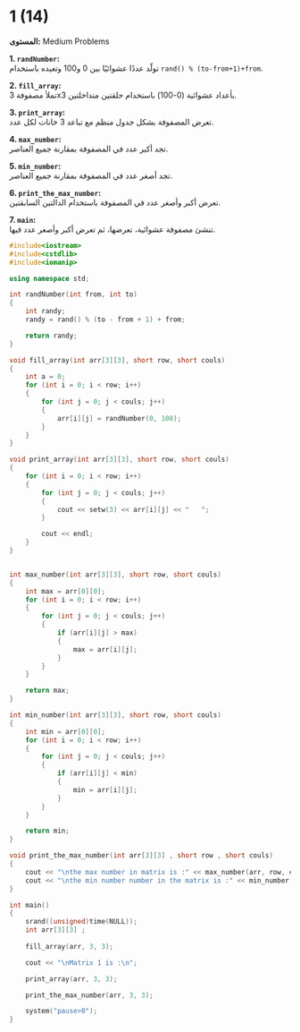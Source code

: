 # 1 (14)

**المستوى:** Medium Problems

**1. `randNumber`:**  
تولّد عددًا عشوائيًا بين 0 و100 وتعيده باستخدام `rand() % (to-from+1)+from`.

**2. `fill_array`:**  
تملأ مصفوفة 3x3 بأعداد عشوائية (0-100) باستخدام حلقتين متداخلتين.

**3. `print_array`:**  
تعرض المصفوفة بشكل جدول منظم مع تباعد 3 خانات لكل عدد.

**4. `max_number`:**  
تجد أكبر عدد في المصفوفة بمقارنة جميع العناصر.

**5. `min_number`:**  
تجد أصغر عدد في المصفوفة بمقارنة جميع العناصر.

**6. `print_the_max_number`:**  
تعرض أكبر وأصغر عدد في المصفوفة باستخدام الدالتين السابقتين.

**7. `main`:**  
تنشئ مصفوفة عشوائية، تعرضها، ثم تعرض أكبر وأصغر عدد فيها.

```cpp
#include<iostream>
#include<cstdlib>
#include<iomanip>

using namespace std;

int randNumber(int from, int to)
{
	int randy;
	randy = rand() % (to - from + 1) + from;

	return randy;
}

void fill_array(int arr[3][3], short row, short couls)
{
	int a = 0;
	for (int i = 0; i < row; i++)
	{
		for (int j = 0; j < couls; j++)
		{
			arr[i][j] = randNumber(0, 100);
		}
	}
}

void print_array(int arr[3][3], short row, short couls)
{
	for (int i = 0; i < row; i++)
	{
		for (int j = 0; j < couls; j++)
		{
			cout << setw(3) << arr[i][j] << "   ";
		}

		cout << endl;
	}
}


int max_number(int arr[3][3], short row, short couls)
{
	int max = arr[0][0];
	for (int i = 0; i < row; i++)
	{
		for (int j = 0; j < couls; j++)
		{
			if (arr[i][j] > max)
			{
				max = arr[i][j];
			}
		}
	}

	return max;
}

int min_number(int arr[3][3], short row, short couls)
{
	int min = arr[0][0];
	for (int i = 0; i < row; i++)
	{
		for (int j = 0; j < couls; j++)
		{
			if (arr[i][j] < min)
			{
				min = arr[i][j];
			}
		}
	}

	return min;
}

void print_the_max_number(int arr[3][3] , short row , short couls)
{
	cout << "\nthe max number in matrix is :" << max_number(arr, row, couls) << endl;
	cout << "\nthe min number number in the matrix is :" << min_number(arr, row, couls) << endl;
}

int main()
{
	srand((unsigned)time(NULL));
	int arr[3][3] ;
	
	fill_array(arr, 3, 3);

	cout << "\nMatrix 1 is :\n";

	print_array(arr, 3, 3);

	print_the_max_number(arr, 3, 3);

	system("pause>0");
}
```